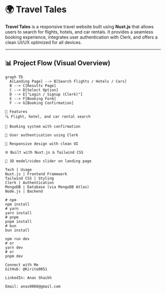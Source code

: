 # 🌍 Travel Tales

**Travel Tales** is a responsive travel website built using **Nuxt.js** that allows users to search for flights, hotels, and car rentals. It provides a seamless booking experience, integrates user authentication with Clerk, and offers a clean UI/UX optimized for all devices.

---

## 📊 Project Flow (Visual Overview)

```mermaid
graph TD
  A[Landing Page] --> B[Search Flights / Hotels / Cars]
  B --> C[Results Page]
  C --> D[Select Option]
  D --> E["Login / Signup (Clerk)"]
  E --> F[Booking Form]
  F --> G[Booking Confirmation]

🧩 Features
🔍 Flight, hotel, and car rental search

🧾 Booking system with confirmation

🔐 User authentication using Clerk

📱 Responsive design with clean UI

🌐 Built with Nuxt.js & Tailwind CSS

🎥 3D model/video slider on landing page

Tech | Usage
Nuxt.js | Frontend Framework
Tailwind CSS | Styling
Clerk | Authentication
MongoDB | Database (via MongoDB Atlas)
Node.js | Backend 

# npm
npm install
# yarn
yarn install
# pnpm
pnpm install
# bun
bun install

npm run dev
# or
yarn dev
# or
pnpm dev

Connect with Me
GitHub: @Kirito0051

LinkedIn: Anas Shaikh

Email: anas0066@gmail.com
